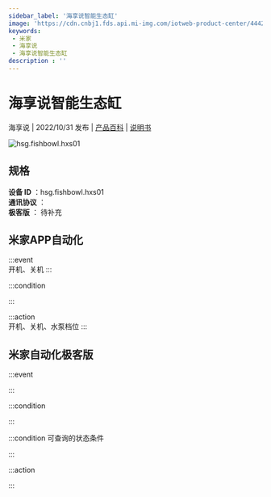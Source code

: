 ```yaml
---
sidebar_label: '海享说智能生态缸'
image: 'https://cdn.cnbj1.fds.api.mi-img.com/iotweb-product-center/444225940f12a23ecedc6f5980f83274_1665212719437.png?GalaxyAccessKeyId=AKVGLQWBOVIRQ3XLEW&Expires=9223372036854775807&Signature=/4KtTidcljL1oYL9LvuvC/nib4w='
keywords: 
 - 米家
 - 海享说
 - 海享说智能生态缸
description : ''
---
```

# 海享说智能生态缸

海享说 | 2022/10/31 发布 | [产品百科](https://home.mi.com/webapp/content/baike/product/index.html?model=hsg.fishbowl.hxs01/) | [说明书](https://home.mi.com/views/introduction.html?model=hsg.fishbowl.hxs01&region=cn)

![hsg.fishbowl.hxs01](https://cdn.cnbj1.fds.api.mi-img.com/iotweb-product-center/444225940f12a23ecedc6f5980f83274_1665212719437.png?GalaxyAccessKeyId=AKVGLQWBOVIRQ3XLEW&Expires=9223372036854775807&Signature=/4KtTidcljL1oYL9LvuvC/nib4w=)

## 规格  
> 
**设备 ID** ：hsg.fishbowl.hxs01  
**通讯协议** ：  
**极客版**  ： 待补充 


## 米家APP自动化  

:::event  
开机、关机
:::

:::condition  

:::

:::action   
开机、关机、水泵档位
:::

## 米家自动化极客版  

:::event  

:::

:::condition  

:::

:::condition 可查询的状态条件  

:::

:::action  

:::

        
